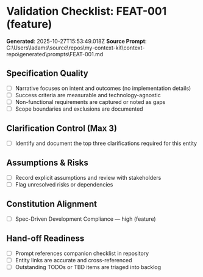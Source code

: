 # Validation Checklist: FEAT-001 (feature)

**Generated**: 2025-10-27T15:53:49.018Z
**Source Prompt**: C:\Users\ladams\source\repos\my-context-kit\context-repo\generated\prompts\FEAT-001.md

## Specification Quality
- [ ] Narrative focuses on intent and outcomes (no implementation details)
- [ ] Success criteria are measurable and technology-agnostic
- [ ] Non-functional requirements are captured or noted as gaps
- [ ] Scope boundaries and exclusions are documented

## Clarification Control (Max 3)
- [ ] Identify and document the top three clarifications required for this entity

## Assumptions & Risks
- [ ] Record explicit assumptions and review with stakeholders
- [ ] Flag unresolved risks or dependencies

## Constitution Alignment
- [ ] Spec-Driven Development Compliance — high (feature)

## Hand-off Readiness
- [ ] Prompt references companion checklist in repository
- [ ] Entity links are accurate and cross-referenced
- [ ] Outstanding TODOs or TBD items are triaged into backlog
